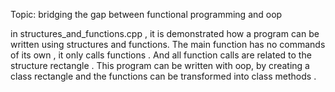 Topic: bridging the gap between functional programming and oop

in structures_and_functions.cpp , it is demonstrated how a program can be written using structures and functions. The main function has no commands of its own , it only calls functions . And all function calls are related to the structure rectangle . 
This program can be written with oop, by creating a class rectangle and the functions can be transformed into class methods . 

